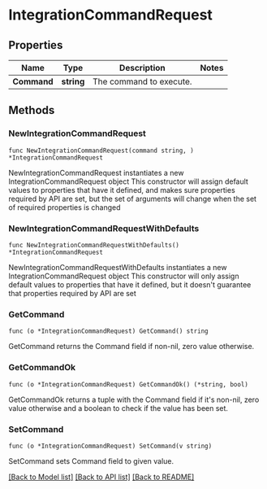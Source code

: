 # IntegrationCommandRequest

## Properties

Name | Type | Description | Notes
------------ | ------------- | ------------- | -------------
**Command** | **string** | The command to execute. | 

## Methods

### NewIntegrationCommandRequest

`func NewIntegrationCommandRequest(command string, ) *IntegrationCommandRequest`

NewIntegrationCommandRequest instantiates a new IntegrationCommandRequest object
This constructor will assign default values to properties that have it defined,
and makes sure properties required by API are set, but the set of arguments
will change when the set of required properties is changed

### NewIntegrationCommandRequestWithDefaults

`func NewIntegrationCommandRequestWithDefaults() *IntegrationCommandRequest`

NewIntegrationCommandRequestWithDefaults instantiates a new IntegrationCommandRequest object
This constructor will only assign default values to properties that have it defined,
but it doesn't guarantee that properties required by API are set

### GetCommand

`func (o *IntegrationCommandRequest) GetCommand() string`

GetCommand returns the Command field if non-nil, zero value otherwise.

### GetCommandOk

`func (o *IntegrationCommandRequest) GetCommandOk() (*string, bool)`

GetCommandOk returns a tuple with the Command field if it's non-nil, zero value otherwise
and a boolean to check if the value has been set.

### SetCommand

`func (o *IntegrationCommandRequest) SetCommand(v string)`

SetCommand sets Command field to given value.



[[Back to Model list]](../README.md#documentation-for-models) [[Back to API list]](../README.md#documentation-for-api-endpoints) [[Back to README]](../README.md)


